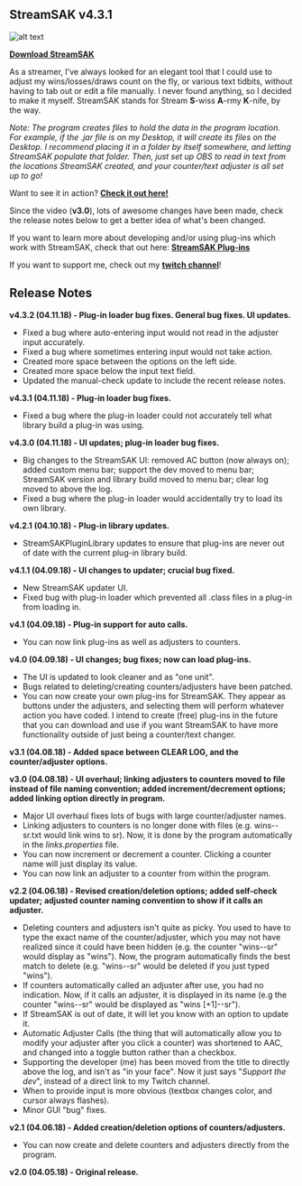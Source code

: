 ## StreamSAK v4.3.1

![alt text](https://github.com/ShermanZero/StreamSAK/blob/master/data/misc/StreamSAK.png)

**[Download StreamSAK](https://github.com/ShermanZero/StreamSAK/raw/master/data/StreamSAK.jar)**

As a streamer, I've always looked for an elegant tool that I could use to adjust my wins/losses/draws count on the fly, or various text tidbits, without having to tab out or edit a file manually.  I never found anything, so I decided to make it myself.  StreamSAK stands for Stream **S**-wiss **A**-rmy **K**-nife, by the way.

*Note: The program creates files to hold the data in the program location.  For example, if the .jar file is on my Desktop, it will create its files on the Desktop.  I recommend placing it in a folder by itself somewhere, and letting StreamSAK populate that folder.  Then, just set up OBS to read in text from the locations StreamSAK created, and your counter/text adjuster is all set up to go!*

Want to see it in action?  **[Check it out here!](https://www.youtube.com/watch?v=5vMYJbCoJkU)**

Since the video (**v3.0**), lots of awesome changes have been made, check the release notes below to get a better idea of what's been changed.

If you want to learn more about developing and/or using plug-ins which work with StreamSAK, check that out here:  **[StreamSAK Plug-ins](data/plugins)**

If you want to support me, check out my **[twitch channel](https://www.twitch.tv/shermanzero)**!


## Release Notes

**v4.3.2 (04.11.18) - Plug-in loader bug fixes.  General bug fixes.  UI updates.**
  - Fixed a bug where auto-entering input would not read in the adjuster input accurately.
  - Fixed a bug where sometimes entering input would not take action.
  - Created more space between the options on the left side.
  - Created more space below the input text field.
  - Updated the manual-check update to include the recent release notes.

**v4.3.1 (04.11.18) - Plug-in loader bug fixes.**
  - Fixed a bug where the plug-in loader could not accurately tell what library build a plug-in was using.

**v4.3.0 (04.11.18) - UI updates; plug-in loader bug fixes.**
  - Big changes to the StreamSAK UI: removed AC button (now always on); added custom menu bar; support the dev moved to menu bar; StreamSAK version and library build moved to menu bar; clear log moved to above the log.
  - Fixed a bug where the plug-in loader would accidentally try to load its own library.

**v4.2.1 (04.10.18) - Plug-in library updates.**
  - StreamSAKPluginLibrary updates to ensure that plug-ins are never out of date with the current plug-in library build.

**v4.1.1 (04.09.18) - UI changes to updater; crucial bug fixed.**
  - New StreamSAK updater UI.
  - Fixed bug with plug-in loader which prevented all .class files in a plug-in from loading in.

**v4.1 (04.09.18) - Plug-in support for auto calls.**
  - You can now link plug-ins as well as adjusters to counters.

**v4.0 (04.09.18) - UI changes; bug fixes; now can load plug-ins.**
  - The UI is updated to look cleaner and as "one unit".
  - Bugs related to deleting/creating counters/adjusters have been patched.
  - You can now create your own plug-ins for StreamSAK.  They appear as buttons under the adjusters, and selecting them will perform whatever action you have coded.  I intend to create (free) plug-ins in the future that you can download and use if you want StreamSAK to have more functionality outside of just being a counter/text changer.

**v3.1 (04.08.18) - Added space between CLEAR LOG, and the counter/adjuster options.**

**v3.0 (04.08.18) - UI overhaul; linking adjusters to counters moved to file instead of file naming convention; added increment/decrement options; added linking option directly in program.**
  - Major UI overhaul fixes lots of bugs with large counter/adjuster names.
  - Linking adjusters to counters is no longer done with files (e.g. wins--sr.txt would link wins to sr).  Now, it is done by the program automatically in the *links.properties* file.
  - You can now increment or decrement a counter.  Clicking a counter name will just display its value.
  - You can now link an adjuster to a counter from within the program.

**v2.2 (04.06.18) - Revised creation/deletion options; added self-check updater; adjusted counter naming convention to show if it calls an adjuster.**
  - Deleting counters and adjusters isn't quite as picky.  You used to have to type the exact name of the counter/adjuster, which you may not have realized since it could have been hidden (e.g. the counter "wins--sr" would display as "wins").  Now, the program automatically finds the best match to delete (e.g. "wins--sr" would be deleted if you just typed "wins").
  - If counters automatically called an adjuster after use, you had no indication.  Now, if it calls an adjuster, it is displayed in its name (e.g the counter "wins--sr" would be displayed as "wins [+1]--sr").
  - If StreamSAK is out of date, it will let you know with an option to update it.
  - Automatic Adjuster Calls (the thing that will automatically allow you to modify your adjuster after you click a counter) was shortened to AAC, and changed into a toggle button rather than a checkbox.
  - Supporting the developer (me) has been moved from the title to directly above the log, and isn't as "in your face".  Now it just says "*Support the dev*", instead of a direct link to my Twitch channel.
  - When to provide input is more obvious (textbox changes color, and cursor always flashes).
  - Minor GUI "bug" fixes.

**v2.1 (04.06.18) - Added creation/deletion options of counters/adjusters.**
  - You can now create and delete counters and adjusters directly from the program.

**v2.0 (04.05.18) - Original release.**
